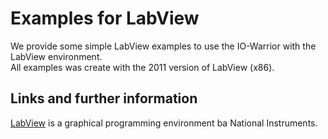 # Examples for LabView
We provide some simple LabView examples to use the IO-Warrior with the LabView environment.  
All examples was create with the 2011 version of LabView (x86).

## Links and further information
[LabView](https://www.ni.com/de-de/shop/labview.html) is a graphical programming environment ba National Instruments.